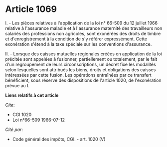 # Article 1069

I. - Les pièces relatives à l'application de la loi n° 66-509 du 12 juillet 1966 relative à l'assurance maladie et à
l'assurance maternité des travailleurs non salariés des professions non agricoles, sont exonérées des droits de timbre et
d'enregistrement à la condition de s'y référer expressément. Cette exonération s'étend à la taxe spéciale sur les conventions
d'assurance.

II. - Lorsque des caisses mutuelles régionales créées en application de la loi précitée sont appelées à fusionner,
partiellement ou totalement, par le fait d'un regroupement de leurs circonscriptions, un décret fixe les modalités selon
lesquelles sont attribués les biens, droits et obligations des caisses intéressées par cette fusion. Les opérations
entraînées par ce transfert bénéficient, sous réserve des dispositions de l'article 1020, de l'exonération prévue au I.

**Liens relatifs à cet article**

_Cite_:

  - CGI 1020
  - Loi n°66-509 1966-07-12

_Cité par_:

  - Code général des impôts, CGI. - art. 1020 (V)
